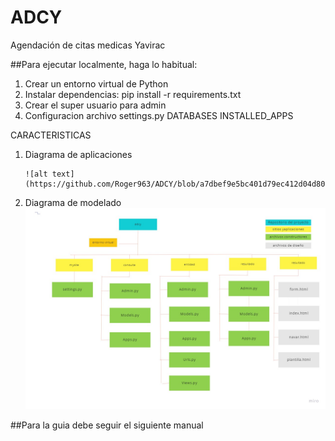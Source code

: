 # ADCY
Agendación de citas medicas Yavirac

##Para ejecutar localmente, haga lo habitual:
1. Crear un entorno virtual de Python
2. Instalar dependencias:
  pip install -r requirements.txt
3. Crear el super usuario para admin
4. Configuracion archivo settings.py
DATABASES
INSTALLED_APPS

CARACTERISTICAS
1. Diagrama de aplicaciones


       ![alt text](https://github.com/Roger963/ADCY/blob/a7dbef9e5bc401d79ec412d04d80bccab4811a6f/media/modelo%20de%20aplicaciones.jpeg)

2. Diagrama de modelado
 ![alt text](https://github.com/Roger963/ADCY/blob/d3e3dbd5f6ddcc1672d9536df0621f0886523eac/media/diagrama%20de%20modelado.jpg)

##Para la guia debe seguir el siguiente manual
